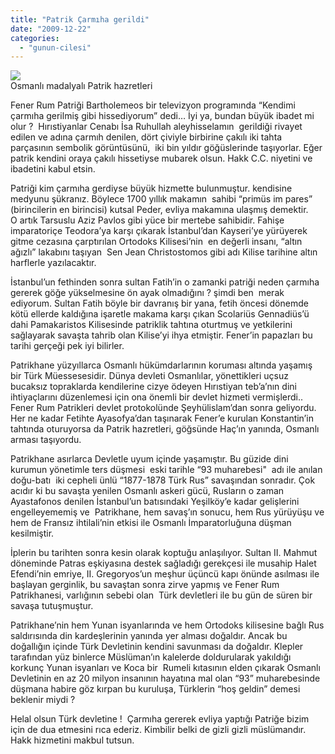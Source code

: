 ```yaml
---
title: "Patrik Çarmıha gerildi"
date: "2009-12-22"
categories: 
  - "gunun-cilesi"
---
```


![](/uploads/image/patrik.jpg)  
Osmanlı madalyalı Patrik hazretleri

Fener Rum Patriği Bartholemeos bir televizyon programında “Kendimi çarmıha gerilmiş gibi hissediyorum” dedi… İyi ya, bundan büyük ibadet mi olur ?  Hırıstiyanlar Cenabı İsa Ruhullah aleyhisselamın  gerildiği rivayet edilen ve adına çarmıh denilen, dört çiviyle birbirine çakılı iki tahta parçasının sembolik görüntüsünü,  iki bin yıldır göğüslerinde taşıyorlar. Eğer patrik kendini oraya çakılı hissetiyse mubarek olsun. Hakk C.C. niyetini ve ibadetini kabul etsin.

Patriği kim çarmıha gerdiyse büyük hizmette bulunmuştur. kendisine medyunu şükranız. Böylece 1700 yıllık makamın  sahibi “primüs im pares” (birincilerin en birincisi) kutsal Peder, evliya makamına ulaşmış demektir. O artık Tarsuslu Aziz Pavlos gibi yüce bir mertebe sahibidir. Fahişe imparatoriçe Teodora’ya karşı çıkarak İstanbul’dan Kayseri’ye yürüyerek gitme cezasına çarptırılan Ortodoks Kilisesi’nin  en değerli insanı, “altın ağızlı” lakabını taşıyan  Sen Jean Christostomos gibi adı Kilise tarihine altın harflerle yazılacaktır.

İstanbul’un fethinden sonra sultan Fatih’in o zamanki patriği neden çarmıha gererek göğe yükselmesine ön ayak olmadığını ? şimdi ben  merak ediyorum. Sultan Fatih böyle bir davranış bir yana, fetih öncesi dönemde kötü ellerde kaldığına işaretle makama karşı çıkan Scolariüs Gennadiüs’ü dahi Pamakaristos Kilisesinde patriklik tahtına oturtmuş ve yetkilerini sağlayarak savaşta tahrib olan Kilise’yi ihya etmiştir. Fener’in papazları bu tarihi gerçeği pek iyi bilirler.

Patrikhane yüzyıllarca Osmanlı hükümdarlarının koruması altında yaşamış bir Türk Müessesesidir. Dünya devleti Osmanlılar, yönettikleri uçsuz bucaksız topraklarda kendilerine cizye ödeyen Hırıstiyan teb’a’nın dini ihtiyaçlarını düzenlemesi için ona önemli bir devlet hizmeti vermişlerdi.. Fener Rum Patrikleri devlet protokolünde Şeyhülislam’dan sonra geliyordu. Her ne kadar Fetihte Ayasofya’dan taşınarak Fener’e kurulan Konstantin’in tahtında oturuyorsa da Patrik hazretleri, göğsünde Haç’ın yanında, Osmanlı arması taşıyordu.

Patrikhane asırlarca Devletle uyum içinde yaşamıştır. Bu güzide dini kurumun yönetimle ters düşmesi  eski tarihle “93 muharebesi"  adı ile anılan doğu-batı  iki cepheli ünlü “1877-1878 Türk Rus” savaşından sonradır. Çok acıdır ki bu savaşta yenilen Osmanlı askeri gücü, Rusların o zaman Ayastafonos denilen İstanbul’un batısındaki Yeşilköy’e kadar gelişlerini engelleyememiş ve  Patrikhane, hem savaş’ın sonucu, hem Rus yürüyüşu ve hem de Fransız ihtilali’nin etkisi ile Osmanlı İmparatorluğuna düşman kesilmiştir.

İplerin bu tarihten sonra kesin olarak koptuğu anlaşılıyor. Sultan II. Mahmut döneminde Patras eşkiyasına destek sağladığı gerekçesi ile musahip Halet Efendi’nin emriye, II. Gregoryos’un meşhur üçüncü kapı önünde asılması ile başlayan gerginlik, bu savaştan sonra zirve yapmış ve Fener Rum Patrikhanesi, varlığının sebebi olan  Türk devletleri ile bu gün de süren bir savaşa tutuşmuştur.

Patrikhane’nin hem Yunan isyanlarında ve hem Ortodoks kilisesine bağlı Rus saldırısında din kardeşlerinin yanında yer alması doğaldır. Ancak bu doğallığın içinde Türk Devletinin kendini savunması da doğaldır. Klepler tarafından yüz binlerce Müslüman’ın kalelerde doldurularak yakıldığı korkunç Yunan isyanları ve Koca bir  Rumeli kıtasının elden çıkarak Osmanlı Devletinin en az 20 milyon insanının hayatına mal olan “93” muharebesinde düşmana habire göz kırpan bu kuruluşa, Türklerin “hoş geldin” demesi beklenir miydi ?

Helal olsun Türk devletine !  Çarmıha gererek evliya yaptığı Patriğe bizim için de dua etmesini rıca ederiz. Kimbilir belki de gizli gizli müslümandır. Hakk hizmetini makbul tutsun.
